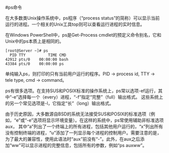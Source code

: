 #ps命令

  在大多数类Unix操作系统中，ps程序（“process status”的简称）可以显示当前运行的进程。一个相关的Unix工具top则可以查看运行进程的实时信息。

  在Windows PowerShell中，ps是Get-Process cmdlet的预定义命令别名，它和Unix中的ps本质上是相同的。

```shell
[root@Server ~]# ps
  PID TTY          TIME CMD
42912 pts/0    00:00:00 bash
43384 pts/0    00:00:00 ps
```

  单纯输入ps，则打印的只有当前用户运行的程序。PID -> process id, TTY -> tele type, cmd -> command。

  ps有很多选项。在支持SUS和POSIX标准的操作系统上，ps常以选项-ef运行，其中“-e”选择每一个（every）进程，“-f”指定“完整”（full）输出格式。
这些系统上的另一个常见选项是-l，它指定“长”（long）输出格式。

  由于历史原因，大多数源自BSD的系统无法接受SUS和POSIX的标准选项（例如，“e”或“-e”选项将显示环境变量）。在这样的系统中，ps常使用辅助非标准选项aux，
其中“a”列出了一个终端上的所有进程，包括其他用户运行的，“x”列出所有没有控制终端的进程，“u”添加了一列显示每个进程的控制用户。需要注意的是，
为了最大的兼容性，使用此语法时“aux”前没有“-”。此外，在aux之后添加“ww”可以显示进程的完整信息，包括所有的参数，例如“ps auxww”。

```
```
